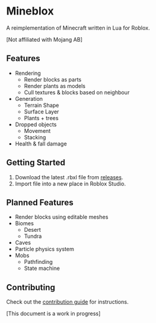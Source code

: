 # Mineblox
A reimplementation of Minecraft written in Lua for Roblox.

[Not affiliated with Mojang AB]

## Features

* Rendering
    * Render blocks as parts
    * Render plants as models
    * Cull textures & blocks based on neighbour
* Generation
    * Terrain Shape
    * Surface Layer
    * Plants + trees
* Dropped objects
    * Movement
    * Stacking
* Health & fall damage

## Getting Started

1. Download the latest .rbxl file from [releases](https://github.com/mustafakhafaji/Mineblox/releases).
2. Import file into a new place in Roblox Studio.

## Planned Features

* Render blocks using editable meshes
* Biomes
    * Desert
    * Tundra
* Caves
* Particle physics system
* Mobs
    * Pathfinding
    * State machine

## Contributing

Check out the [contribution guide](CONTRIBUTING.md) for instructions.

[This document is a work in progress]